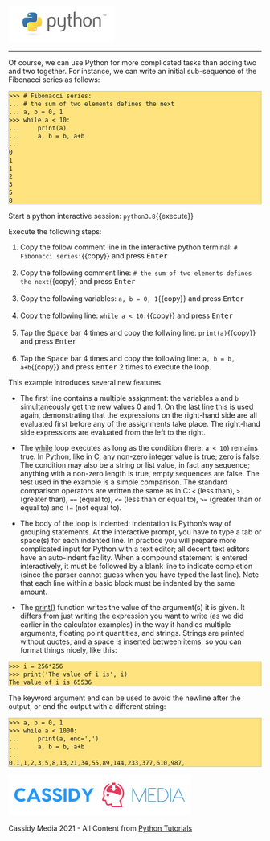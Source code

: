 
<link href="./assets/fontawesome6/pro/css/all.css" rel="stylesheet" />

![Python Logo](./assets/python-logo.png)

___
<i class="fa-user fa-solid"></i>

Of course, we can use Python for more complicated tasks than adding two and two together. For instance, we can write an initial sub-sequence of the Fibonacci series as follows:

<pre style="background-color: #FFE37F; border: 1px solid #C4C4C4;"><code class="py">>>> # Fibonacci series:
... # the sum of two elements defines the next
... a, b = 0, 1
>>> while a < 10:
...     print(a)
...     a, b = b, a+b
...
0
1
1
2
3
5
8</code></pre>

Start a python interactive session: `python3.8`{{execute}}

Execute the following steps:

1. Copy the follow comment line in the interactive python terminal: `# Fibonacci series:`{{copy}} and press <kbd>Enter</kbd>
<br/><br/>
2. Copy the following comment line: `# the sum of two elements defines the next`{{copy}} and press <kbd>Enter</kbd>
<br/><br/>
3. Copy the following variables: `a, b = 0, 1`{{copy}} and press <kbd>Enter</kbd>
<br/><br/>
4. Copy the following line: `while a < 10:`{{copy}} and press <kbd>Enter</kbd>
<br/><br/>
5. Tap the <kbd>Space</kbd> bar 4 times and copy the follwing line: `print(a)`{{copy}} and press <kbd>Enter</kbd>
<br/><br/>
6. Tap the <kbd>Space</kbd> bar 4 times and copy the following line: `a, b = b, a+b`{{copy}} and press <kbd>Enter</kbd> 2 times to execute the loop.

This example introduces several new features.

* The first line contains a multiple assignment: the variables `a` and `b` simultaneously get the new values 0 and 1. On the last line this is used again, demonstrating that the expressions on the right-hand side are all evaluated first before any of the assignments take place. The right-hand side expressions are evaluated from the left to the right.<br/>

* The [while](https://docs.python.org/3.8/reference/compound_stmts.html#while) loop executes as long as the condition (here: `a < 10`) remains true. In Python, like in C, any non-zero integer value is true; zero is false. The condition may also be a string or list value, in fact any sequence; anything with a non-zero length is true, empty sequences are false. The test used in the example is a simple comparison. The standard comparison operators are written the same as in C: `<` (less than), `>` (greater than), `==` (equal to), `<=` (less than or equal to), `>=` (greater than or equal to) and `!=` (not equal to).<br/>

* The body of the loop is indented: indentation is Python’s way of grouping statements. At the interactive prompt, you have to type a tab or space(s) for each indented line. In practice you will prepare more complicated input for Python with a text editor; all decent text editors have an auto-indent facility. When a compound statement is entered interactively, it must be followed by a blank line to indicate completion (since the parser cannot guess when you have typed the last line). Note that each line within a basic block must be indented by the same amount.<br/>

* The [print()](https://docs.python.org/3.8/library/functions.html#print) function writes the value of the argument(s) it is given. It differs from just writing the expression you want to write (as we did earlier in the calculator examples) in the way it handles multiple arguments, floating point quantities, and strings. Strings are printed without quotes, and a space is inserted between items, so you can format things nicely, like this:

<pre style="background-color: #FFE37F; border: 1px solid #C4C4C4;"><code class="py">>>> i = 256*256
>>> print('The value of i is', i)
The value of i is 65536</code></pre>

The keyword argument end can be used to avoid the newline after the output, or end the output with a different string:

<pre style="background-color: #FFE37F; border: 1px solid #C4C4C4;"><code class="py">>>> a, b = 0, 1
>>> while a < 1000:
...     print(a, end=',')
...     a, b = b, a+b
...
0,1,1,2,3,5,8,13,21,34,55,89,144,233,377,610,987,</code></pre>

![CassidyMedia Logo](./assets/wallpaper_without_slogan2.png)

Cassidy Media 2021 - All Content from [Python Tutorials](https://docs.python.org/3/tutorial/index.html)